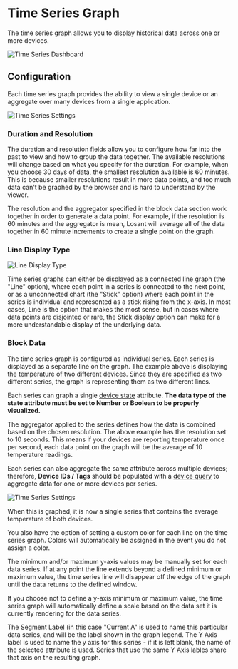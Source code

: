 # Time Series Graph

The time series graph allows you to display historical data across one or more devices.

![Time Series Dashboard](/images/dashboards/time-series-dashboard.png "Time Series Dashboard")

## Configuration

Each time series graph provides the ability to view a single device or an aggregate over many devices from a single application.

![Time Series Settings](/images/dashboards/time-series-settings.png "Time Series Settings")

### Duration and Resolution

The duration and resolution fields allow you to configure how far into the past to view and how to group the data together. The available resolutions will change based on what you specify for the duration. For example, when you choose 30 days of data, the smallest resolution available is 60 minutes. This is because smaller resolutions result in more data points, and too much data can't be graphed by the browser and is hard to understand by the viewer.

The resolution and the aggregator specified in the block data section work together in order to generate a data point. For example, if the resolution is 60 minutes and the aggregator is mean, Losant will average all of the data together in 60 minute increments to create a single point on the graph.

### Line Display Type

![Line Display Type](/images/dashboards/time-series-type.png "Line Display Type")

Time series graphs can either be displayed as a connected line graph (the "Line" option), where each point in a series is connected to the next point, or as a unconnected chart (the "Stick" option) where each point in the series is individual and represented as a stick rising from the x-axis.  In most cases, Line is the option that makes the most sense, but in cases where data points are disjointed or rare, the Stick display option can make for a more understandable display of the underlying data.

### Block Data

The time series graph is configured as individual series. Each series is displayed as a separate line on the graph. The example above is displaying the temperature of two different devices. Since they are specified as two different series, the graph is representing them as two different lines.

Each series can graph a single [device state](/devices/state) attribute. **The data type of the state attribute must be set to Number or Boolean to be properly visualized.**

The aggregator applied to the series defines how the data is combined based on the chosen resolution. The above example has the resolution set to 10 seconds. This means if your devices are reporting temperature once per second, each data point on the graph will be the average of 10 temperature readings.

Each series can also aggregate the same attribute across multiple devices; therefore, **Device IDs / Tags** should be populated with a [device query](/devices/device-queries) to aggregate data for one or more devices per series.

![Time Series Settings](/images/dashboards/time-series-settings-tags.png "Time Series Settings")

When this is graphed, it is now a single series that contains the average temperature of both devices.

You also have the option of setting a custom color for each line on the time series graph. Colors will automatically be assigned in the event you do not assign a color.

The minimum and/or maximum y-axis values may be manually set for each data series. If at any point the line extends beyond a defined minimum or maximum value, the time series line will disappear off the edge of the graph until the data returns to the defined window.

If you choose not to define a y-axis minimum or maximum value, the time series graph will automatically define a scale based on the data set it is currently rendering for the data series.

The Segment Label (in this case "Current A" is used to name this particular data series, and will be the label shown in the graph legend.  The Y Axis label is used to name the y axis for this series - if it is left blank, the name of the selected attribute is used.  Series that use the same Y Axis lables share that axis on the resulting graph.
